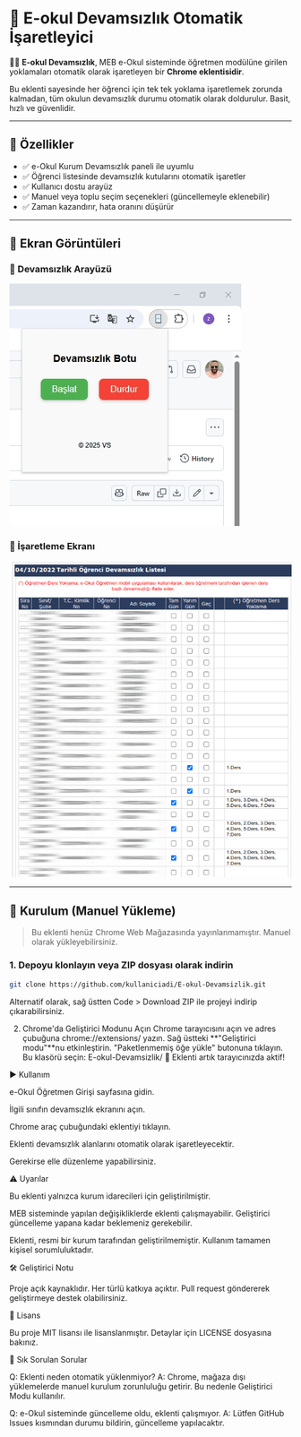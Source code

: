 # 📌 E-okul Devamsızlık Otomatik İşaretleyici

🧑‍🏫 **E-okul Devamsızlık**, MEB e-Okul sisteminde öğretmen modülüne girilen yoklamaları otomatik olarak işaretleyen bir **Chrome eklentisidir**.

Bu eklenti sayesinde her öğrenci için tek tek yoklama işaretlemek zorunda kalmadan, tüm okulun devamsızlık durumu otomatik olarak doldurulur. Basit, hızlı ve güvenlidir.

---

## 🚀 Özellikler

- ✅ e-Okul Kurum Devamsızlık paneli ile uyumlu
- ✅ Öğrenci listesinde devamsızlık kutularını otomatik işaretler
- ✅ Kullanıcı dostu arayüz
- ✅ Manuel veya toplu seçim seçenekleri (güncellemeyle eklenebilir)
- ✅ Zaman kazandırır, hata oranını düşürür

---

## 📸 Ekran Görüntüleri

### 🔹 Devamsızlık Arayüzü
![](plugin_ekran.jpg)

### 🔹 İşaretleme Ekranı
![](devamsizlik.png)

---

## 🔧 Kurulum (Manuel Yükleme)

> Bu eklenti henüz Chrome Web Mağazasında yayınlanmamıştır. Manuel olarak yükleyebilirsiniz.

### 1. Depoyu klonlayın veya ZIP dosyası olarak indirin

```bash
git clone https://github.com/kullaniciadi/E-okul-Devamsizlik.git
```

Alternatif olarak, sağ üstten Code > Download ZIP ile projeyi indirip çıkarabilirsiniz.

2. Chrome'da Geliştirici Modunu Açın
Chrome tarayıcısını açın ve adres çubuğuna chrome://extensions/ yazın.
Sağ üstteki **"Geliştirici modu"**nu etkinleştirin.
"Paketlenmemiş öğe yükle" butonuna tıklayın.
Bu klasörü seçin: E-okul-Devamsizlik/
🎉 Eklenti artık tarayıcınızda aktif!

▶️ Kullanım

e-Okul Öğretmen Girişi sayfasına gidin.

İlgili sınıfın devamsızlık ekranını açın.

Chrome araç çubuğundaki eklentiyi tıklayın.

Eklenti devamsızlık alanlarını otomatik olarak işaretleyecektir.

Gerekirse elle düzenleme yapabilirsiniz.

⚠️ Uyarılar

Bu eklenti yalnızca kurum idarecileri için geliştirilmiştir.

MEB sisteminde yapılan değişikliklerde eklenti çalışmayabilir. Geliştirici güncelleme yapana kadar beklemeniz gerekebilir.

Eklenti, resmi bir kurum tarafından geliştirilmemiştir. Kullanım tamamen kişisel sorumluluktadır.

🛠️ Geliştirici Notu

Proje açık kaynaklıdır. Her türlü katkıya açıktır. Pull request göndererek geliştirmeye destek olabilirsiniz.

📄 Lisans

Bu proje MIT lisansı ile lisanslanmıştır. Detaylar için LICENSE dosyasına bakınız.

🙋 Sık Sorulan Sorular

Q: Eklenti neden otomatik yüklenmiyor?
A: Chrome, mağaza dışı yüklemelerde manuel kurulum zorunluluğu getirir. Bu nedenle Geliştirici Modu kullanılır.

Q: e-Okul sisteminde güncelleme oldu, eklenti çalışmıyor.
A: Lütfen GitHub Issues kısmından durumu bildirin, güncelleme yapılacaktır.
